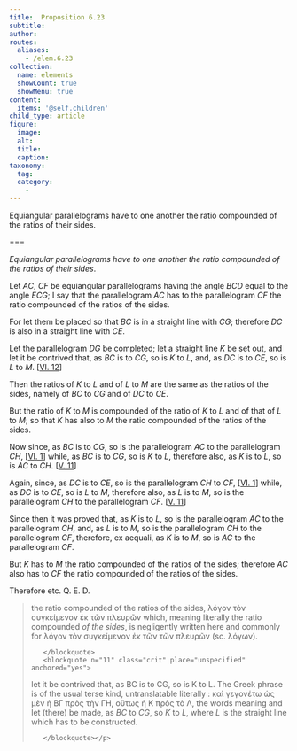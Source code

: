 ```yaml
---
title:  Proposition 6.23
subtitle: 
author:
routes:
  aliases:
    - /elem.6.23
collection:
  name: elements
  showCount: true
  showMenu: true
content:
  items: '@self.children'
child_type: article
figure:
  image:
  alt:
  title:
  caption:
taxonomy:
  tag:
  category:
    - 
---
```


<p><emph>Equiangular parallelograms have to one another the ratio compounded of the ratios of their sides</emph>. </p>

===

<p><em>Equiangular parallelograms have to one another the ratio compounded of the ratios of their sides</em>. </p>

<p>Let <em>AC</em>, <em>CF</em> be equiangular parallelograms having the angle <em>BCD</em> equal to the angle <em>ECG</em>; <lb n="5"/>I say that the parallelogram <em>AC</em> has to the parallelogram <em>CF</em> the ratio compounded of the ratios of the sides. 
      </p>

<p>For let them be placed so that <em>BC</em> is in a straight line with <em>CG</em>; <span class="center">therefore <em>DC</em> is also in a straight line with <em>CE</em>.</span>
       <lb n="10"/></p>

<p>Let the parallelogram <em>DG</em> be completed; let a straight line <em>K</em> be set out, and let it be contrived that, <span class="center">as <em>BC</em> is to <em>CG</em>, so is <em>K</em> to <em>L</em>,</span> and, as <em>DC</em> is to <em>CE</em>, so is <em>L</em> to <em>M</em>. [<a href="/elem.6.12">VI. 12</a>] <pb n="248"/></p>

<p>Then the ratios of <em>K</em> to <em>L</em> and of <em>L</em> to <em>M</em> are the same <lb n="15"/>as the ratios of the sides, namely of <em>BC</em> to <em>CG</em> and of <em>DC</em> to <em>CE</em>. </p>

<p>But the ratio of <em>K</em> to <em>M</em> is compounded of the ratio of <em>K</em> to <em>L</em> and of that of <em>L</em> to <em>M</em>; so that <em>K</em> has also to <em>M</em> the ratio compounded of the ratios <lb n="20"/>of the sides. </p>

<p>Now since, as <em>BC</em> is to <em>CG</em>, so is the parallelogram <em>AC</em> to the parallelogram <em>CH</em>, [<a href="/elem.6.1">VI. 1</a>] while, as <em>BC</em> is to <em>CG</em>, so is <em>K</em> to <em>L</em>, therefore also, as <em>K</em> is to <em>L</em>, so is <em>AC</em> to <em>CH</em>. [<a href="/elem.5.11">V. 11</a>] <lb n="25"/></p>

<p>Again, since, as <em>DC</em> is to <em>CE</em>, so is the parallelogram <em>CH</em> to <em>CF</em>, [<a href="/elem.6.1">VI. 1</a>] while, as <em>DC</em> is to <em>CE</em>, so is <em>L</em> to <em>M</em>, therefore also, as <em>L</em> is to <em>M</em>, so is the parallelogram <em>CH</em> to the parallelogram <em>CF</em>. [<a href="/elem.5.11">V. 11</a>] <lb n="30"/></p>

<p>Since then it was proved that, as <em>K</em> is to <em>L</em>, so is the parallelogram <em>AC</em> to the parallelogram <em>CH</em>, and, as <em>L</em> is to <em>M</em>, so is the parallelogram <em>CH</em> to the parallelogram <em>CF</em>, therefore, <foreign lang="la">ex aequali</foreign>, as <em>K</em> is to <em>M</em>, so is <em>AC</em> to the parallelogram<lb n="35"/>
       <em>CF</em>. </p>

<p>But <em>K</em> has to <em>M</em> the ratio compounded of the ratios of the sides; <span class="center">therefore <em>AC</em> also has to <em>CF</em> the ratio compounded of the ratios of the sides.</span>
       <lb n="40"/></p>

<p>Therefore etc. Q. E. D.
<blockquote n="1, 6, 19, 36" class="crit" place="unspecified" anchored="yes">
        
<p>the ratio compounded of the ratios of the sides, <foreign lang="greek">λόγον τὸν συγκείμενον ἐκ τῶν πλευρῶν</foreign> which, meaning literally <quote>the ratio compounded <em>of the sides</em>,</quote>
 is negligently written here and commonly for <foreign lang="greek">λόγον τὸν συγκείμενον ἐκ τῶν τῶν πλευρῶν</foreign> (sc. <foreign lang="greek">λόγων</foreign>).</p>

       </blockquote>
       <blockquote n="11" class="crit" place="unspecified" anchored="yes">
        
<p>let it be contrived that, as BC is to CG, so is K to L. The Greek phrase is of the usual terse kind, untranslatable literally : <foreign lang="greek">καὶ γεγονέτω ὡς μὲν ἡ ΒΓ πρὸς τὴν ΓΗ, οὕτως ἡ Κ πρὸς τὸ Λ</foreign>, the words meaning <quote>and let (there) be made, as <em>BC</em> to <em>CG</em>, so <em>K</em> to <em>L</em>,</quote>
 where <em>L</em> is the straight line which has to be constructed.</p>

       </blockquote></p>
